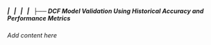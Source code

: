 ##### |   |   |   |   ├── DCF Model Validation Using Historical Accuracy and Performance Metrics

*Add content here*